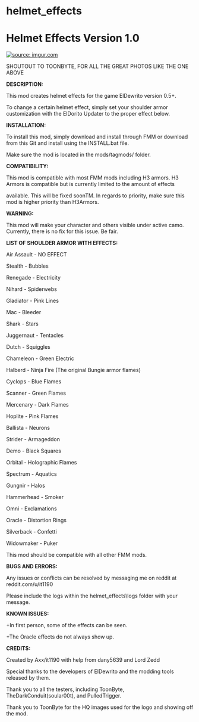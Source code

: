 # helmet_effects
<b>Helmet Effects Version 1.0</b>
========================================

<a href="http://imgur.com/dF2xKYw"><img src="http://i.imgur.com/dF2xKYw.jpg" title="source: imgur.com" /></a>

SHOUTOUT TO TOONBYTE, FOR ALL THE GREAT PHOTOS LIKE THE ONE ABOVE

<b>DESCRIPTION:</b>

This mod creates helmet effects for the game ElDewrito version 0.5+.

To change a certain helmet effect, simply set your shoulder armor customization with the ElDorito Updater to the proper effect below.


<b>INSTALLATION:</b>

To install this mod, simply download and install through FMM or download from this Git and install using the INSTALL.bat file. 

Make sure the mod is located in the mods/tagmods/ folder.

<b>COMPATIBILITY:</b>

This mod is compatible with most FMM mods including H3 armors. H3 Armors is compatible but is currently limited to the amount of effects 

available. This will be fixed soonTM. In regards to priority, make sure this mod is higher priority than H3Armors.

<b>WARNING:</b> 

This mod will make your character and others visible under active camo. Currently, there is no fix for this issue. Be fair.

<b>LIST OF SHOULDER ARMOR WITH EFFECTS:</b>

Air Assault - NO EFFECT

Stealth - Bubbles

Renegade - Electricity

Nihard - Spiderwebs

Gladiator - Pink Lines

Mac - Bleeder

Shark - Stars

Juggernaut - Tentacles

Dutch - Squiggles

Chameleon - Green Electric

Halberd - Ninja Fire (The original Bungie armor flames)

Cyclops - Blue Flames

Scanner - Green Flames

Mercenary - Dark Flames

Hoplite - Pink Flames

Ballista - Neurons

Strider - Armageddon

Demo - Black Squares

Orbital - Holographic Flames

Spectrum - Aquatics

Gungnir - Halos

Hammerhead - Smoker

Omni - Exclamations

Oracle - Distortion Rings

Silverback - Confetti

Widowmaker - Puker

This mod should be compatible with all other FMM mods.

<b>BUGS AND ERRORS:</b>

Any issues or conflicts can be resolved by messaging me on reddit at reddit.com/u/it1190

Please include the logs within the helmet_effects\logs folder with your message.

<b>KNOWN ISSUES:</b>

+In first person, some of the effects can be seen.

+The Oracle effects do not always show up.


<b>CREDITS:</b>

Created by Axx/it1190 with help from dany5639 and Lord Zedd

Special thanks to the developers of ElDewrito and the modding tools released by them.

Thank you to all the testers, including ToonByte, TheDarkConduit(soular00t), and PulledTrigger.

Thank you to ToonByte for the HQ images used for the logo and showing off the mod.
